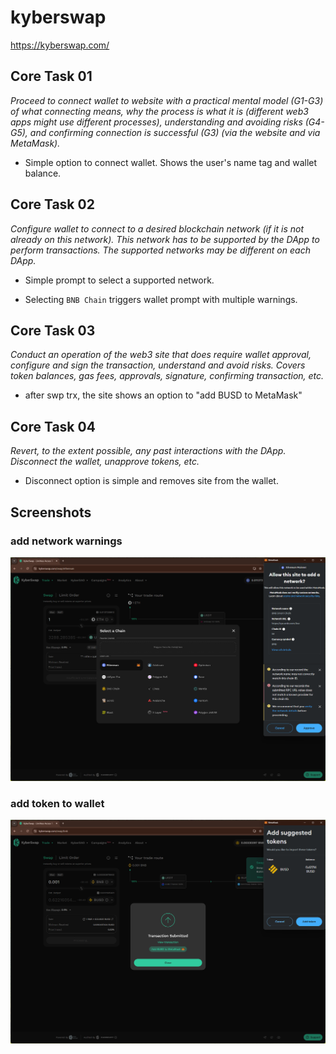 # kyberswap
https://kyberswap.com/

## Core Task 01

*Proceed to connect wallet to website with a practical mental model (G1-G3) of what connecting means, why the process is what it is (different web3 apps might use different processes), understanding and avoiding risks (G4-G5), and confirming connection is successful (G3) (via the website and via MetaMask).*

- Simple option to connect wallet. Shows the user's name tag and wallet balance.

## Core Task 02

*Configure wallet to connect to a desired blockchain network (if it is not already on this network). This network has to be supported by the DApp to perform transactions. The supported networks may be different on each DApp.* 

- Simple prompt to select a supported network.

- Selecting `BNB Chain` triggers wallet prompt with multiple warnings.

## Core Task 03

*Conduct an operation of the web3 site that does require wallet approval, configure and sign the transaction, understand and avoid risks. Covers token balances, gas fees, approvals, signature, confirming transaction, etc.*

- after swp trx, the site shows an option to "add BUSD to MetaMask"


## Core Task 04

*Revert, to the extent possible, any past interactions with the DApp. Disconnect the wallet, unapprove tokens, etc.* 

- Disconnect option is simple and removes site from the wallet.

## Screenshots
### add network warnings
![wallet](image-121.png)

### add token to wallet
![add token](image-122.png)